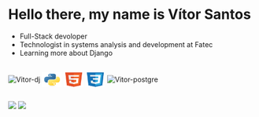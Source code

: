 <h1>Hello there, my name is Vítor Santos</h1>
<ul>
  <li>Full-Stack devoloper</li>
  <li>Technologist in systems analysis and development at Fatec</li>
  <li>Learning more about Django</li>
</ul>

<div style="display: inline_block"><br>
  <img align="center" alt="Vitor-dj" height="30" width="40" src="https://github.com/user-attachments/assets/29b4e191-b6aa-4120-980c-3e7f592800ba">
  <img align="center" alt="Vitor-py" height="30" width="40" src="https://raw.githubusercontent.com/devicons/devicon/master/icons/python/python-original.svg">
  <img align="center" alt="Vitor-HTML" height="30" width="40" src="https://raw.githubusercontent.com/devicons/devicon/master/icons/html5/html5-original.svg">
  <img align="center" alt="Vitor-CSS" height="30" width="40" src="https://raw.githubusercontent.com/devicons/devicon/master/icons/css3/css3-original.svg">
  <img align="center" alt="Vitor-postgre" height="30" width="40" src="https://cdn.jsdelivr.net/gh/devicons/devicon@latest/icons/postgresql/postgresql-original.svg" />
          
</div>

##

<div> 
  <a href = "mailto:vitor.santos800411@gmail.com"><img src="https://img.shields.io/badge/-Gmail-%23333?style=for-the-badge&logo=gmail&logoColor=white" target="_blank"></a>
  <a href="https://www.linkedin.com/in/v%C3%ADtor-santos-86142423b/" target="_blank"><img src="https://img.shields.io/badge/-LinkedIn-%230077B5?style=for-the-badge&logo=linkedin&logoColor=white" target="_blank"></a> 
  
</div>

<!---
vitorgsantoss/vitorgsantoss is a ✨ special ✨ repository because its `README.md` (this file) appears on your GitHub profile.
You can click the Preview link to take a look at your changes.
--->
